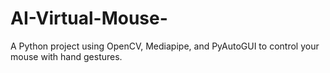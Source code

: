 # AI-Virtual-Mouse-
A Python project using OpenCV, Mediapipe, and PyAutoGUI to control your mouse with hand gestures.

